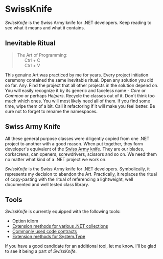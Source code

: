 # SwissKnife
*SwissKnife* is the Swiss Army knife for .NET developers. Keep reading to see what it means and what it contains.

## Inevitable Ritual
>The Art of Programming:<br/>&nbsp;&nbsp;&nbsp;&nbsp;&nbsp;&nbsp;Ctrl + C<br/>&nbsp;&nbsp;&nbsp;&nbsp;&nbsp;&nbsp;Ctrl + V

This genuine Art was practiced by me for years. Every project initiation ceremony contained the same inevitable ritual. Open any solution you did so far. Any. Find the project that all other projects in the solution depend on. You will easily recognize it by its generic and faceless name - *Core* or *Common* or perhaps *Helpers*. Recycle the classes out of it. Don't think too much which ones. You will most likely need all of them. If you find some time, wipe them of a bit. Call it refactoring if it will make you feel better. Be sure not to forget to rename the namespaces.

## Swiss Army Knife
All these general purpose classes were diligently copied from one .NET project to another with a good reason. When put together, they form developer's equivalent of the [Swiss Army knife](https://en.wikipedia.org/wiki/Swiss_Army_knife). They are our blades, corkscrews, can openers, screwdrivers, scissors and so on. We need them no matter what kind of a .NET project we work on.

*SwissKnife* is the Swiss Army knife for .NET developers. Symbolically, it represents my decision to abandon the Art. Practically, it replaces the ritual of copy-pasting with the ritual of referencing a lightweight, well documented and well tested class library.

## Tools
*SwissKnife* is currently equipped with the following tools:

* [Option idiom](Source/SwissKnife/Option.cs)
* [Extension methods for various .NET collections](Source/SwissKnife/Collections/CollectionExtensions.cs)
* [Commonly used code contracts](Source/SwissKnife/Diagnostics/Contracts)
* [Extension methods for System.Type](Source/SwissKnife/TypeExtensions.cs)

If you have a good candidate for an additional tool, let me know. I'll be glad to see it being a part of *SwissKnife*.
